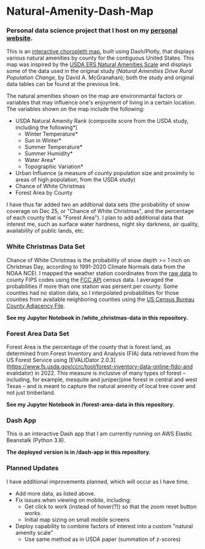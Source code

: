 # Natural-Amenity-Dash-Map

### Personal data science project that I host on my [personal website](https://www.israelsenlab.org).

This is an [interactive choropleth map](http://map.israelsenlab.org), built using Dash/Plotly, that displays various natural amenities by county for the 
contiguous United States. This map was inspired by the [USDA ERS Natural Amenities 
Scale](https://www.ers.usda.gov/data-products/natural-amenities-scale/) and displays some of the data used in the original 
study (*Natural Amenities Drive Rural Population Change*, by David A. McGranahan); both the study and original data tables can 
be found at the previous link.

The natural amenities shown on the map are environmantal factors or variables that may influence one's enjoyment of living in a 
certain location. The variables shown on the map include the following:
- USDA Natural Amenity Rank (composite score from the USDA study, including the 
following*)
	- Winter Temperature*
	- Sun in Winter*
	- Summer Temperature*
	- Summer Humidity*
	- Water Area*
	- Topographic Variation*
- Urban Influence (a measure of county population size and proximity to areas of 
high 
population, from the USDA study)
- Chance of White Christmas
- Forest Area by County
 
I have thus far added two an addtional data sets (the probability of snow coverage on Dec 25, 
or "Chance of White Christmas", and the percentage of each county that is "Forest Area"). I plan to add additional data that interest me, such as surface water hardness, night sky darkness, air quality, availability of public lands, etc.

### White Christmas Data Set

Chance of White Christmas is the probability of snow depth >= 1 inch on Christmas Day, according to 1991-2020 
Climate Normals data from the NOAA NCEI. I mapped the weather station coordinates from the [raw 
data](https://www.ncei.noaa.gov/media/3501) to county 
FIPS codes using the [FCC API](https://geo.fcc.gov/api/census/) census data. I averaged the probabilities if 
more 
than one station was persent per county. Some counties had no station data, so I interpolated probabilities 
for those counties from available neighboring counties using the [US Census Bureau County 
Adjacency File](https://www.census.gov/geographies/reference-files/2010/geo/county-adjacency.html).

**See my Jupyter Notebook in /white_christmas-data in this repository.**

### Forest Area Data Set

Forest Area is the percentage of the county that is forest land, as determined from Forest Inventory and Analysis
(FIA) data retrieved from the US Forest Service using [EVALIDator 2.0.3]
(https://www.fs.usda.gov/ccrc/tool/forest-inventory-data-online-fido-and evalidator) in 2022. This measure is inclusive 
of many types of forest – including, for example, mesquite and juniper/pine forest in central and west Texas – and 
is meant to capture the natural amenity of local tree cover and not just timberland.

**See my Jupyter Notebook in /forest-area-data in this repository.**

### Dash App

This is an interactive Dash app that I am currently running on AWS Elastic Beanstalk (Python 3.8).

**The deployed version is in /dash-app in this repository.**

### Planned Updates

I have additional improvements planned, which will occur as I have time.
- Add more data, as listed above.
- Fix issues when viewing on mobile, including:
	- Get click to work (instead of hover(?)) so that the zoom reset button works.
	- Initial map sizing on small mobile screens
- Deploy capability to combine factors of interest into a custom "natural amenity scale"
	- Use same method as in USDA paper (summation of z-scores)
 
 
